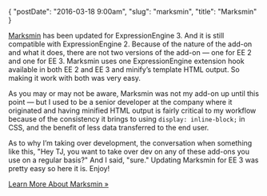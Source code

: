 {
    "postDate": "2016-03-18 9:00am",
    "slug": "marksmin",
    "title": "Marksmin"
}

[Marksmin] has been updated for ExpressionEngine 3. And it is still compatible with ExpressionEngine 2. Because of the nature of the add-on and what it does, there are not two versions of the add-on — one for EE 2 and one for EE 3. Marksmin uses one ExpressionEngine extension hook available in both EE 2 and EE 3 and minify’s template HTML output. So making it work with both was very easy.

As you may or may not be aware, Marksmin was not my add-on up until this point — but I used to be a senior developer at the company where it originated and having minified HTML output is fairly critical to my workflow because of the consistency it brings to using `display: inline-block;` in CSS, and the benefit of less data transferred to the end user.

As to why I’m taking over development, the conversation when something like this, "Hey TJ, you want to take over dev on any of these add-ons you use on a regular basis?" And I said, "sure." Updating Marksmin for EE 3 was pretty easy so here it is. Enjoy!

<div class="centered"><a href="/software/marksmin" class="button button--rounded button--rounded--hollow">Learn More About Marksmin »</a></div>

[Marksmin]: /software/marksmin
